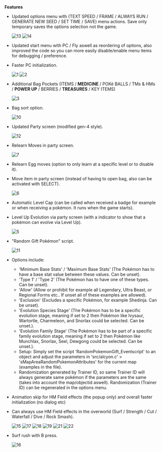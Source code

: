 **Features**
- Updated options menu with (TEXT SPEED / FRAME / ALWAYS RUN / GENERATE NEW SEED / SET TIME / SAVE) menu actions. Save only temporary saves the options selection not the game.

  ![13](https://github.com/user-attachments/assets/18977841-cf89-4d24-a95c-112f12487362)
  ![14](https://github.com/user-attachments/assets/07a9b0ce-a8c9-46d5-b27b-b99135c69f01)


- Updated start menu with PC / Fly aswell as reordering of options, also improved the code so you can more easily disable/enable menu items for debugging / preference.
- Faster PC initialization.

  ![1](https://github.com/user-attachments/assets/4f448940-4b01-4a0d-adda-6fd8f57c8f24)
  ![2](https://github.com/user-attachments/assets/b72269a5-fd0e-4b55-838d-2742e0b7de07)

  
- Additional Bag Pockets (ITEMS / **MEDICINE** / POKé BALLS / TMs & HMs / **POWER UP** / BERRIES / **TREASURES** / KEY ITEMS)

  ![3](https://github.com/user-attachments/assets/dc76a879-fb2f-4781-8dc9-8714c1095a38)

  
- Bag sort option.

  ![10](https://github.com/user-attachments/assets/255ca3b3-dc63-4dc5-bb9d-59b0a87ae90d)

  
- Updated Party screen (modified gen-4 style).

  ![12](https://github.com/user-attachments/assets/17b45658-a0dd-4d5a-8f19-6ec29938f15f)

  
- Relearn Moves in party screen.

  ![7](https://github.com/user-attachments/assets/793e3972-9d2b-4290-872e-16f7e4323595)

  
- Relearn Egg moves (option to only learn at a specific level or to disable it).
- Move item in party screen (instead of having to open bag, also can be activated with SELECT).

  ![6](https://github.com/user-attachments/assets/73b36aa6-3e08-473f-9bb4-91ec5375c41b)

  
- Automatic Level Cap (can be called when received a badge for example or when receiving a pokémon. It runs when the game starts).
- Level Up Evolution via party screen (with a indicator to show that a pokémon can evolve via Level Up).

  ![5](https://github.com/user-attachments/assets/7d5946ce-43b9-4901-9157-7758fbc1373f)

  
- "Random Gift Pokémon" script.

  ![11](https://github.com/user-attachments/assets/915c03a7-9752-4720-8955-ea18cf2eac92)
  
- Options include:
  - 'Minimum Base Stats' / 'Maximum Base Stats' (The Pokémon has to have a base stat value between these values. Can be unset).
  - 'Type 1' / 'Type 2' (The Pokémon has to have one of these types. Can be unset).
  - 'Allow' (Allow or prohibit for example all Legendary, Ultra Beast, or Regional Forms etc.. If unset all of these examples are allowed).
  - 'Exclusion' (Excludes a specific Pokémon, for example Shedinja. Can be unset).
  - 'Evolution Species Stage' (The Pokémon has to be a specific evolution stage, meaning if set to 2 then Pokémon like Ivysaur, Wartortle, Charmeleon, and Snorlax could be selected. Can be unset.).
  - 'Evolution Family Stage' (The Pokémon has to be part of a specific family evolution stage, meaning if set to 2 then Pokémon like Munchlax, Snorlax, Seel, Dewgong could be selected. Can be unset.).
  - Setup: Simply set the script 'RandomPokemonGift_Eventscript' to an object and adjust the parameters in 'src/alcyon.c' > 'sMapAreaRandomPokemonAttributes' for the current map (examples in the file).
  - Randomization generated by Trainer ID, so same Trainer ID will always generate same pokémon if the parameters are the same (takes into account the map/objectid aswell). Randomization (Trainer ID) can be regenerated in the options menu.

    
- Animation skip for HM Field effects (the popup only) and overall faster initialization (no dialog etc)
- Can always use HM Field effects in the overworld (Surf / Strength / Cut / Waterfall / Dive / Rock Smash).

  ![15](https://github.com/user-attachments/assets/cb88f712-743a-46ff-9d89-fb9e06f480f5)
  ![17](https://github.com/user-attachments/assets/bda77521-285d-46c4-94e7-59ec48025f8d)
  ![18](https://github.com/user-attachments/assets/28801eb8-4ed0-473a-af25-cd10a9c69586)
  ![19](https://github.com/user-attachments/assets/e54dc8e4-397e-4a98-a6bc-5c2d7b8a5807)
  ![21](https://github.com/user-attachments/assets/2e258197-e591-4075-b402-f5ef07c88cdf)
  ![22](https://github.com/user-attachments/assets/49c6b723-7b85-4873-97e1-812e20e8d55b)
  

- Surf rush with B press.

  ![16](https://github.com/user-attachments/assets/d78fa68c-814a-4b1c-bdf4-615cb2d8aa8a)
  
